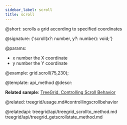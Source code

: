 ```yaml
---
sidebar_label: scroll
title: scroll
---          
```


@short: scrolls a grid according to specified coordinates

@signature: {'scroll(x?: number, y?: number): void;'}

@params:
- x		number		the X coordinate
- y		number		the Y coordinate

@example:
grid.scroll(75,230);

@template: api_method
@descr:

**Related sample**: [TreeGrid. Controlling Scroll Behavior](https://snippet.dhtmlx.com/kxytdnvi)

@related: treegrid/usage.md#controllingscrollbehavior

@relatedapi: treegrid/api/treegrid_scrollto_method.md
treegrid/api/treegrid_getscrollstate_method.md


